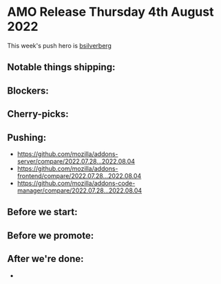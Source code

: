 # AMO Release Thursday 4th August 2022

This week's push hero is [bsilverberg](https://github.com/bobsilverberg)

## Notable things shipping:

## Blockers:

## Cherry-picks:

## Pushing:

- https://github.com/mozilla/addons-server/compare/2022.07.28...2022.08.04
- https://github.com/mozilla/addons-frontend/compare/2022.07.28...2022.08.04
- https://github.com/mozilla/addons-code-manager/compare/2022.07.28...2022.08.04

## Before we start:

## Before we promote:

## After we're done:
- 
